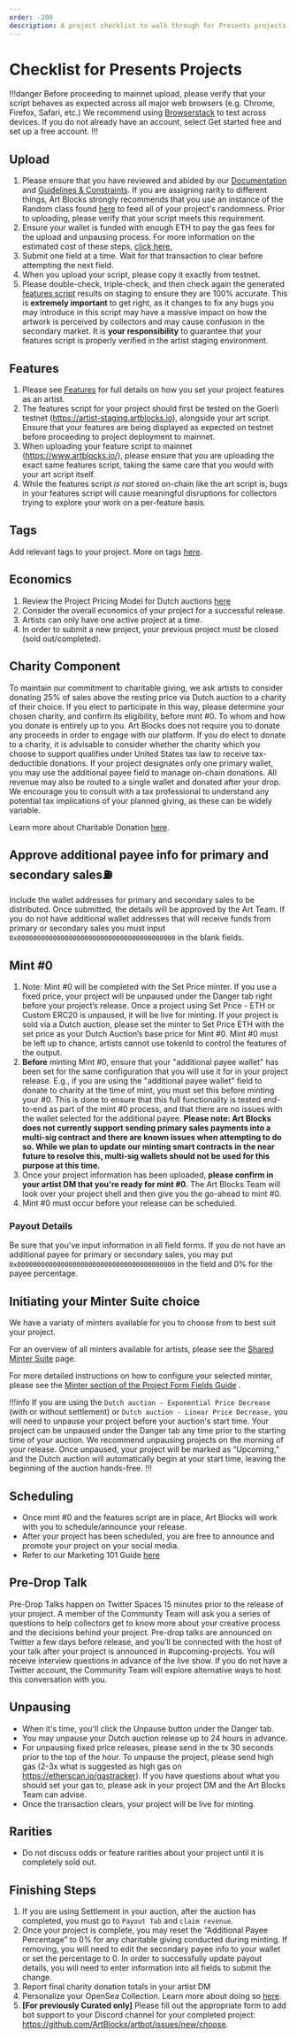 ```yaml
---
order: -200
description: A project checklist to walk through for Presents projects.
---
```


# Checklist for Presents Projects

!!!danger
Before proceeding to mainnet upload, please verify that your script behaves as expected across all major web browsers (e.g. Chrome, Firefox, Safari, etc.) We recommend using [Browserstack](https://www.browserstack.com/) to test across devices. If you do not already have an account, select Get started free and set up a free account.
!!!

## Upload

1. Please ensure that you have reviewed and abided by our [Documentation](readme/readme.md#documentation) and [Guidelines & Constraints](readme/readme.md#guidelines-and-constraints). If you are assigning rarity to different things, Art Blocks strongly recommends that you use an instance of the Random class found [here](readme/readme.md#safely-deriving-randomness-from-the-token-hash) to feed all of your project's randomness. Prior to uploading, please verify that your script meets this requirement.
2. Ensure your wallet is funded with enough ETH to pay the gas fees for the upload and unpausing process. For more information on the estimated cost of these steps, [click here.](readme/readme.md#cost)
3. Submit one field at a time. Wait for that transaction to clear before attempting the next field.
4. When you upload your script, please copy it exactly from testnet.
5. Please double-check, triple-check, and then check again the generated [features script](readme/features.md) results on staging to ensure they are 100% accurate. This is **extremely important** to get right, as it changes to fix any bugs you may introduce in this script may have a massive impact on how the artwork is perceived by collectors and may cause confusion in the secondary market. It is **your responsibility** to guarantee that your features script is properly verified in the artist staging environment.

## Features

1. Please see [Features](readme/features.md) for full details on how you set your project features as an artist.
2. The features script for your project should first be tested on the Goerli testnet (https://artist-staging.artblocks.io), alongside your art script. Ensure that your features are being displayed as expected on testnet before proceeding to project deployment to mainnet.
3. When uploading your feature script to mainnet (https://www.artblocks.io/), please ensure that you are uploading the exact same features script, taking the same care that you would with your art script itself.
4. While the features script _is not_ stored on-chain like the art script is, bugs in your features script will cause meaningful disruptions for collectors trying to explore your work on a per-feature basis.

## Tags

Add relevant tags to your project. More on tags [here](https://docs.artblocks.io/creator-docs/creator-onboarding/readme/project-form-fields-guide/).

## Economics

1. Review the Project Pricing Model for Dutch auctions [here](https://docs.artblocks.io/creator-docs/creator-onboarding/readme/project-pricing-model/#project-pricing-dutch-auction-settings)
2. Consider the overall economics of your project for a successful release.
3. Artists can only have one active project at a time.
4. In order to submit a new project, your previous project must be closed (sold out/completed).

## Charity Component

To maintain our commitment to charitable giving, we ask artists to consider donating 25% of sales above the resting price via Dutch auction to a charity of their choice. If you elect to participate in this way, please determine your chosen charity, and confirm its eligibility, before mint #0. To whom and how you donate is entirely up to you. Art Blocks does not require you to donate any proceeds in order to engage with our platform. If you do elect to donate to a charity, it is advisable to consider whether the charity which you choose to support qualifies under United States tax law to receive tax-deductible donations. If your project designates only one primary wallet, you may use the additional payee field to manage on-chain donations. All revenue may also be routed to a single wallet and donated after your drop. We encourage you to consult with a tax professional to understand any potential tax implications of your planned giving, as these can be widely variable.

Learn more about Charitable Donation [here](https://docs.artblocks.io/creator-docs/creator-onboarding/readme/charitable-donations/).

## Approve additional payee info for primary and secondary sales⛽

Include the wallet addresses for primary and secondary sales to be distributed. Once submitted, the details will be approved by the Art Team. If you do not have additional wallet addresses that will receive funds from primary or secondary sales you must input `0x0000000000000000000000000000000000000000` in the blank fields.

## Mint #0

1. Note: Mint #0 will be completed with the Set Price minter. If you use a fixed price, your project will be unpaused under the Danger tab right before your project’s release. Once a project using Set Price - ETH or Custom ERC20 is unpaused, it will be live for minting. If your project is sold via a Dutch auction, please set the minter to Set Price ETH with the set price as your Dutch Auction’s base price for Mint #0. Mint #0 must be left up to chance, artists cannot use tokenId to control the features of the output.
2. **Before** minting Mint #0, ensure that your "additional payee wallet" has been set for the same configuration that you will use it for in your project release. E.g., if you are using the "additional payee wallet" field to donate to charity at the time of mint, you must set this before minting your #0. This is done to ensure that this full functionality is tested end-to-end as part of the mint #0 process, and that there are no issues with the wallet selected for the additional payee. **Please note: Art Blocks does not currently support sending primary sales payments into a multi-sig contract and there are known issues when attempting to do so. While we plan to update our minting smart contracts in the near future to resolve this, multi-sig wallets should not be used for this purpose at this time.**
3. Once your project information has been uploaded, **please confirm in your artist DM that you're ready for mint #0**. The Art Blocks Team will look over your project shell and then give you the go-ahead to mint #0.
4. Mint #0 must occur before your release can be scheduled.

### Payout Details

Be sure that you've input information in all field forms. If you do not have an additional payee for primary or secondary sales, you may put `0x0000000000000000000000000000000000000000` in the field and 0% for the payee percentage.

## Initiating your Minter Suite choice

We have a variaty of minters available for you to choose from to best suit your project.

For an overview of all minters available for artists, please see the [Shared Minter Suite](./../minter-suite/shared-minter-suite.md) page.

For more detailed instructions on how to configure your selected minter, please see the [Minter section of the Project Form Fields Guide](readme/project-form-fields-guide.md#minter) .

!!!info
If you are using the `Dutch auction - Exponential Price Decrease` (with or without settlement) or `Dutch auction - Linear Price Decrease,` you will need to unpause your project before your auction's start time. Your project can be unpaused under the Danger tab any time prior to the starting time of your auction. We recommend unpausing projects on the morning of your release. Once unpaused, your project will be marked as “Upcoming,” and the Dutch auction will automatically begin at your start time, leaving the beginning of the auction hands-free.
!!!

## Scheduling

- Once mint #0 and the features script are in place, Art Blocks will work with you to schedule/announce your release.
- After your project has been scheduled, you are free to announce and promote your project on your social media.
- Refer to our Marketing 101 Guide [here](https://docs.artblocks.io/creator-docs/creator-onboarding/readme/marketing101/)

## Pre-Drop Talk

Pre-Drop Talks happen on Twitter Spaces 15 minutes prior to the release of your project. A member of the Community Team will ask you a series of questions to help collectors get to know more about your creative process and the decisions behind your project. Pre-drop talks are announced on Twitter a few days before release, and you’ll be connected with the host of your talk after your project is announced in #upcoming-projects. You will receive interview questions in advance of the live show. If you do not have a Twitter account, the Community Team will explore alternative ways to host this conversation with you.

## Unpausing

- When it's time, you'll click the Unpause button under the Danger tab.
- You may unpause your Dutch auction release up to 24 hours in advance.
- For unpausing fixed price releases, please send in the tx 30 seconds prior to the top of the hour. To unpause the project, please send high gas (2-3x what is suggested as high gas on https://etherscan.io/gastracker). If you have questions about what you should set your gas to, please ask in your project DM and the Art Blocks Team can advise.
- Once the transaction clears, your project will be live for minting.

## Rarities

- Do not discuss odds or feature rarities about your project until it is completely sold out.

## Finishing Steps

1. If you are using Settlement in your auction, after the auction has completed, you must go to `Payout Tab` and `claim revenue`.
2. Once your project is complete, you may reset the “Additional Payee Percentage” to 0% for any charitable giving conducted during minting. If removing, you will need to edit the secondary payee info to your wallet or set the percentage to 0. In order to successfully update payout details, you will need to enter information into all fields to submit the change.
3. Report final charity donation totals in your artist DM
4. Personalize your OpenSea Collection. Learn more about doing so [here](https://docs.artblocks.io/creator-docs/creator-onboarding/readme/opensea-personalization/).
5. **[For previously Curated only]** Please fill out the appropriate form to add bot support to your Discord channel for your completed project: https://github.com/ArtBlocks/artbot/issues/new/choose.

